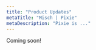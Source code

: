 ```yaml
---
title: "Product Updates"
metaTitle: "Misch | Pixie"
metaDescription: "Pixie is ..."
---
```


Coming soon!
